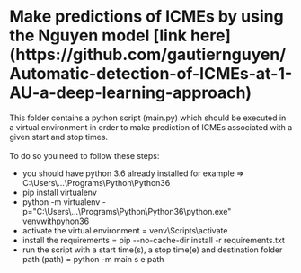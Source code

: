 <h1>Make predictions of ICMEs by using the Nguyen model [link here](https://github.com/gautiernguyen/Automatic-detection-of-ICMEs-at-1-AU-a-deep-learning-approach)</h1>
<a></a>
<p>This folder contains a python script (main.py) which should be executed in 
a virtual environment in order to make prediction of ICMEs associated with a given start and stop times.
<br>
<br>
To do so you need to follow these steps:</p>
<ul>
    <li>you should have python 3.6 already installed for example => C:\Users\...\Programs\Python\Python36</li>
    <li>pip install virtualenv</li>
    <li>python -m virtualenv -p="C:\Users\...\Programs\Python\Python36\python.exe" venvwithpyhon36
    </li>
    <li>activate the virtual environment = venv\Scripts\activate</li>
    <li>install the requirements = pip --no-cache-dir install -r requirements.txt</li>
    <li>run the script with a start time(s), a stop time(e) and destination folder path (path) = python -m main s e path</li>
</ul>
 
